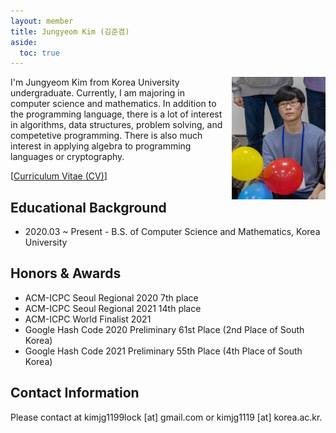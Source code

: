 ```yaml
---
layout: member
title: Jungyeom Kim (김준겸)
aside:
  toc: true
---
```


<img src="/assets/images/members/jungyeom.kim.jpg"
align="right" style="margin-left: 1em" width="150em">

I'm Jungyeom Kim from Korea University undergraduate. Currently, I am majoring in computer science and mathematics. In addition to the programming language, there is a lot of interest in algorithms, data structures, problem solving, and competetive programming. There is also much interest in applying algebra to programming languages or cryptography.

[[Curriculum Vitae (CV)](/assets/data/cv/CV_jungyeomkim.pdf)]

## Educational Background
- 2020.03 ~ Present - B.S. of Computer Science and Mathematics, Korea University

## Honors & Awards
- ACM-ICPC Seoul Regional 2020 7th place
- ACM-ICPC Seoul Regional 2021 14th place
- ACM-ICPC World Finalist 2021
- Google Hash Code 2020 Preliminary 61st Place (2nd Place of South Korea)
- Google Hash Code 2021 Preliminary 55th Place (4th Place of South Korea)

## Contact Information
Please contact at kimjg1199lock [at] gmail.com or kimjg1119 [at] korea.ac.kr.